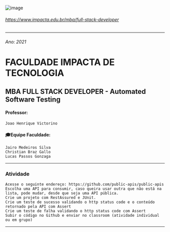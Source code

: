![image](https://user-images.githubusercontent.com/69281962/138617122-5ea529c6-ca29-480d-ab0c-0d459171c37e.png)
###### https://www.impacta.edu.br/mba/full-stack-developer
---


###### Ano: 2021
# FACULDADE IMPACTA DE TECNOLOGIA

## MBA FULL STACK DEVELOPER - Automated Software Testing


#### Professor:
    Joao Henrique Victorino

#### 🎓Equipe Faculdade: 
    Jairo Medeiros Silva
    Christian Braz Gallo
    Lucas Passos Gonzaga

---
### Atividade ###

    Acesse o seguinte endereço: https://github.com/public-apis/public-apis
    Escolha uma API para consumir, caso queira usar outra que não está na lista, pode mudar, desde que seja uma API pública.
    Crie um projeto com RestAssured e JUnit.
    Crie um teste de sucesso validando o http status code e o conteúdo retornado pela API com Assert
    Crie um teste de falha validando o http status code com Assert
    Subir o código no Github e enviar no classroom (atividade individual ou em grupo)

---
